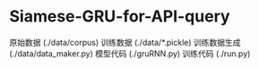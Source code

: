 # Siamese-GRU-for-API-query

原始数据 (./data/corpus)
训练数据 (./data/*.pickle)
训练数据生成 (./data/data_maker.py)
模型代码 (./gruRNN.py)
训练代码 (./run.py)
